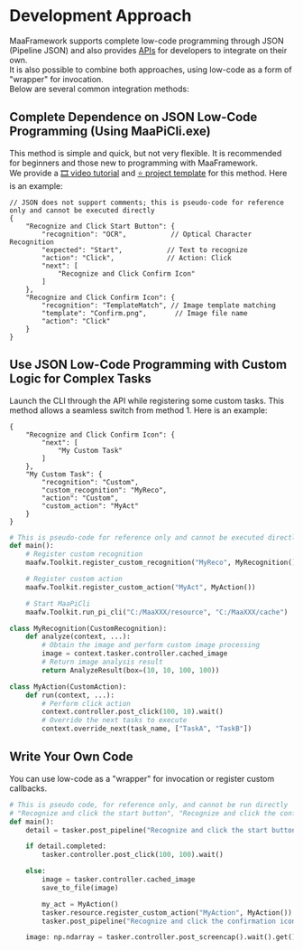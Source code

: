 # Development Approach

MaaFramework supports complete low-code programming through JSON (Pipeline JSON) and also provides [APIs](2.1-Integration-Documentation.md) for developers to integrate on their own.  
It is also possible to combine both approaches, using low-code as a form of "wrapper" for invocation.  
Below are several common integration methods:

## Complete Dependence on JSON Low-Code Programming (Using MaaPiCli.exe)

This method is simple and quick, but not very flexible. It is recommended for beginners and those new to programming with MaaFramework.  
We provide a [🎞️ video tutorial](https://www.bilibili.com/video/BV1yr421E7MW) and [⭐ project template](https://github.com/MaaXYZ/MaaPracticeBoilerplate) for this method. Here is an example:

```jsonc
// JSON does not support comments; this is pseudo-code for reference only and cannot be executed directly
{
    "Recognize and Click Start Button": {
        "recognition": "OCR",           // Optical Character Recognition
        "expected": "Start",           // Text to recognize
        "action": "Click",             // Action: Click
        "next": [
            "Recognize and Click Confirm Icon"
        ]
    },
    "Recognize and Click Confirm Icon": {
        "recognition": "TemplateMatch", // Image template matching
        "template": "Confirm.png",       // Image file name
        "action": "Click"
    }
}
```

## Use JSON Low-Code Programming with Custom Logic for Complex Tasks

Launch the CLI through the API while registering some custom tasks. This method allows a seamless switch from method 1. Here is an example:

```jsonc
{
    "Recognize and Click Confirm Icon": {
        "next": [
            "My Custom Task"
        ]
    },
    "My Custom Task": {
        "recognition": "Custom",
        "custom_recognition": "MyReco",
        "action": "Custom",
        "custom_action": "MyAct"
    }
}
```

```python
# This is pseudo-code for reference only and cannot be executed directly
def main():
    # Register custom recognition
    maafw.Toolkit.register_custom_recognition("MyReco", MyRecognition())

    # Register custom action
    maafw.Toolkit.register_custom_action("MyAct", MyAction())

    # Start MaaPiCli
    maafw.Toolkit.run_pi_cli("C:/MaaXXX/resource", "C:/MaaXXX/cache")

class MyRecognition(CustomRecognition):
    def analyze(context, ...):
        # Obtain the image and perform custom image processing
        image = context.tasker.controller.cached_image
        # Return image analysis result
        return AnalyzeResult(box=(10, 10, 100, 100))

class MyAction(CustomAction):
    def run(context, ...):
        # Perform click action
        context.controller.post_click(100, 10).wait()
        # Override the next tasks to execute
        context.override_next(task_name, ["TaskA", "TaskB"])
```

## Write Your Own Code

You can use low-code as a "wrapper" for invocation or register custom callbacks.

```python
# This is pseudo code, for reference only, and cannot be run directly
# "Recognize and click the start button", "Recognize and click the confirmation icon" and so on are all logic in Json
def main():
    detail = tasker.post_pipeline("Recognize and click the start button").wait().get()

    if detail.completed:
        tasker.controller.post_click(100, 100).wait()

    else:
        image = tasker.controller.cached_image
        save_to_file(image)

        my_act = MyAction()
        tasker.resource.register_custom_action("MyAction", MyAction())
        tasker.post_pipeline("Recognize and click the confirmation icon").wait()

    image: np.ndarray = tasker.controller.post_screencap().wait().get()
```
